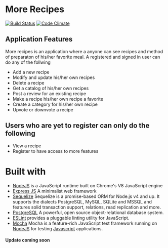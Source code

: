 # More Recipes
[![Build Status](https://travis-ci.org/codestaintin/recipes.svg?branch=development)](https://travis-ci.org/codestaintin/recipes) [![Code Climate](https://codeclimate.com/github/codeclimate/codeclimate/badges/gpa.svg)](https://codeclimate.com/github/codeclimate/codeclimate)

## Application Features
More recipes is an application where a anyone can see recipes and method of preparaton of his/her favorite meal. A registered and signed in user can do any of the follwing
- Add a new recipe
- Modify and update his/her own recipes
- Delete a recipe
- Get a catalog of his/her own recipes
- Post a review for an existing recipe
- Make a recipe his/her own recipe a favorite
- Create a category for his/her own recipe
- Upvote or downvote a recipe

## Users who are yet to register can only do the following
- View a recipe
- Register to have access to more features

# Built with
- [NodeJS](http://nodejs.org/en) is a JavaScript runtime built on Chrome's V8 JavaScript engine
- [Express JS](http://express.com) A minimalist web framework
- [Sequelize](http://docs.sequelizejs.com/) Sequelize is a promise-based ORM for Node.js v4 and up. It supports the dialects PostgreSQL, MySQL, SQLite and MSSQL and features solid transaction support, relations, read replication and more.
- [PostgreSQL](https://www.postgresql.org/) A powerful, open source object-relational database system.
- [ESLint](eslint.org) provides a pluggable linting utility for JavaScript.
- [Mocha](https://mochajs.org/) Mocha is a feature-rich JavaScript test framework running on [NodeJS](nodejs.org/en) for testing [Javascript](javascript.com) applications.

 
 #### Update coming soon
